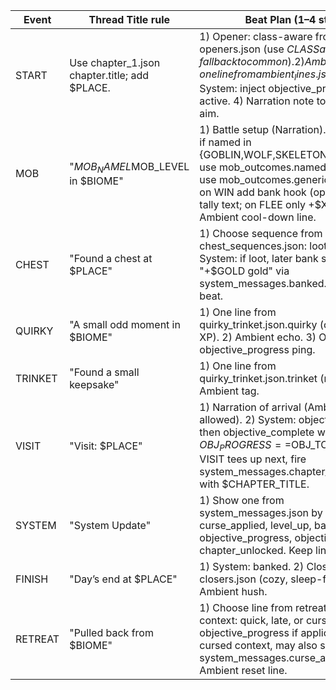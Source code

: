 | Event   | Thread Title rule                             | Beat Plan (1–4 steps)                                                                                                                                                                                                                                              |
|---------|-----------------------------------------------|--------------------------------------------------------------------------------------------------------------------------------------------------------------------------------------------------------------------------------------------------------------------|
| START   | Use chapter_1.json chapter.title; add $PLACE. | 1) Opener: class-aware from openers.json (use $CLASS array; fallback to common). 2) Ambient: one line from ambient_lines.json[$BIOME]. 3) System: inject objective_progress if any active. 4) Narration note to footbridge aim.                                    |
| MOB     | "$MOB_NAME L$MOB_LEVEL in $BIOME"             | 1) Battle setup (Narration). 2) Outcome: if named in {GOBLIN,WOLF,SKELETON,THIEF,SLIME} use mob_outcomes.named overlay; else use mob_outcomes.generic. 3) System: on WIN add bank hook (optional) and tally text; on FLEE only +$XP XP. 4) Ambient cool-down line. |
| CHEST   | "Found a chest at $PLACE"                     | 1) Choose sequence from chest_sequences.json: loot or empty. 2) System: if loot, later bank shows "+$GOLD gold" via system_messages.banked. 3) Ambient beat.                                                                                                       |
| QUIRKY  | "A small odd moment in $BIOME"                | 1) One line from quirky_trinket.json.quirky (carries +$XP XP). 2) Ambient echo. 3) Optional objective_progress ping.                                                                                                                                               |
| TRINKET | "Found a small keepsake"                      | 1) One line from quirky_trinket.json.trinket (no econ). 2) Ambient tag.                                                                                                                                                                                            |
| VISIT   | "Visit: $PLACE"                               | 1) Narration of arrival (Ambient line allowed). 2) System: objective_progress, then objective_complete when $OBJ_PROGRESS==$OBJ_TOTAL. 3) If this VISIT tees up next, fire system_messages.chapter_unlocked with $CHAPTER_TITLE.                                   |
| SYSTEM  | "System Update"                               | 1) Show one from system_messages.json by type: curse_applied, level_up, banked, objective_progress, objective_complete, chapter_unlocked. Keep lines short.                                                                                                        |
| FINISH  | "Day’s end at $PLACE"                         | 1) System: banked. 2) Closer: one from closers.json (cozy, sleep-flavored). 3) Ambient hush.                                                                                                                                                                       |
| RETREAT | "Pulled back from $BIOME"                     | 1) Choose line from retreat.json by context: quick, late, or cursed. 2) System: objective_progress if applicable. 3) If cursed context, may also show system_messages.curse_applied. 4) Ambient reset line.                                                        |